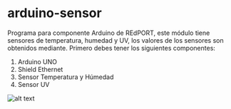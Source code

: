 # arduino-sensor
Programa para componente Arduino de REdPORT, este módulo tiene sensores de temperatura, humedad y UV, los valores de los sensores son obtenidos mediante. Primero debes tener los siguientes componentes:
1. Arduino UNO
2. Shield Ethernet
3. Sensor Temperatura y Húmedad 
4. Sensor UV


![alt text](http://fritzing.org/media/fritzing-repo/projects/t/temperature-sensor-using-tmp102/images/temperature%20sensor%20using%20TMP102.jpg "Fritzing")
